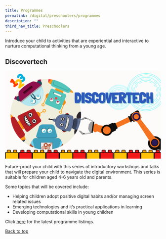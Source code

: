 ```yaml
---
title: Programmes
permalink: /digital/preschoolers/programmes
description: ""
third_nav_title: Preschoolers
---
```

Introduce your child to activities that are experiential and interactive to nurture computational thinking from a young age.

## **Discovertech**
![Alt text for image on Isomer site](/images/digital/Digital-Prog-Preschooler-01.png)

Future-proof your child with this series of introductory workshops and talks that will prepare your child to navigate the digital environment. This series is suitable for children aged 4-6 years old and parents.
 
Some topics that will be covered include:

- Helping children adopt positive digital habits and/or managing screen related issues 
- Emerging technologies and it’s practical applications in learning 
- Developing computational skills in young children 

Click [here](https://www.eventbrite.com/c/early-read-digital-programmes-ccbkrwyy--HoLyq4w9zQdc/) for the latest programme listings.

<p class="has-text-right margin--top--xl"><a href="#main-content">Back to top</a></p>